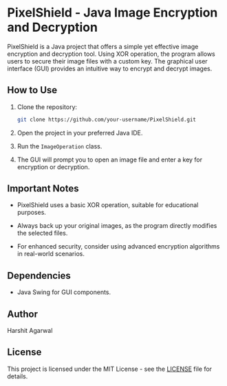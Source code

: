 # PixelShield - Java Image Encryption and Decryption

PixelShield is a Java project that offers a simple yet effective image encryption and decryption tool. Using XOR operation, the program allows users to secure their image files with a custom key. The graphical user interface (GUI) provides an intuitive way to encrypt and decrypt images.

## How to Use

1. Clone the repository:

    ```bash
    git clone https://github.com/your-username/PixelShield.git
    ```

2. Open the project in your preferred Java IDE.

3. Run the `ImageOperation` class.

4. The GUI will prompt you to open an image file and enter a key for encryption or decryption.

## Important Notes

- PixelShield uses a basic XOR operation, suitable for educational purposes.

- Always back up your original images, as the program directly modifies the selected files.

- For enhanced security, consider using advanced encryption algorithms in real-world scenarios.

## Dependencies

- Java Swing for GUI components.

## Author

Harshit Agarwal

## License

This project is licensed under the MIT License - see the [LICENSE](LICENSE) file for details.

